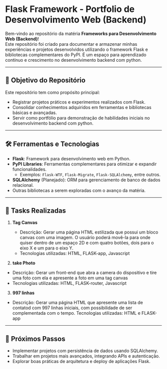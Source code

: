 # Flask Framework - Portfolio de Desenvolvimento Web (Backend)

Bem-vindo ao repositório da matéria **Frameworks para Desenvolvimento Web (Backend)**!  
Este repositório foi criado para documentar e armazenar minhas experiências e projetos desenvolvidos utilizando o framework Flask e bibliotecas complementares do PyPI. É um espaço para aprendizado contínuo e crescimento no desenvolvimento backend com python.

---

## 🎯 Objetivo do Repositório

Este repositório tem como propósito principal:  

- Registrar projetos práticos e experimentos realizados com Flask.  
- Consolidar conhecimentos adquiridos em ferramentas e bibliotecas básicas e avançadas.  
- Servir como portfólio para demonstração de habilidades iniciais no desenvolvimento backend com python.  

---

## 🛠️ Ferramentas e Tecnologias

- **Flask**: Framework para desenvolvimento web em Python.  
- **PyPI Libraries**: Ferramentas complementares para otimizar e expandir funcionalidades.  
  - Exemplos: `Flask-WTF`, `Flask-Migrate`, `Flask-SQLAlchemy`, entre outros.  
- **SQLAlchemy** (Planejado): ORM para gerenciamento de banco de dados relacional.  
- Outras bibliotecas a serem exploradas com o avanço da matéria.

---

## 🚀 Tasks Realizadas

1. **Tag Canvas**  
   - Descrição: Gerar uma página HTML estilizada que possui um bloco canvas com uma imagem. O usuário poderá movê-la para onde quiser dentro de um espaço 2D e com quatro botões, dois para o eixo X e um para o eixo Y.
   - Tecnologias utilizadas: HTML, FLASK-app, Javascript 

2. **take Photo** 
  - Descrição: Gerar um front-end que abra a camera do dispositivo e tire uma foto com ela e apresente a 
  foto em uma tag canvas
  - Tecnologias utilizadas: HTML, FLASK-router, Javascript

3. **997 linhas**
  - Descrição: Gerar uma página HTML que apresente uma lista de contatod com 997 linhas iniciais, com possibilidade de ser 
  complementada com o tempo.
  Tecnologias utilizadas: HTML e FLASK-app
---

## 📖 Próximos Passos

- Implementar projetos com persistência de dados usando SQLAlchemy.  
- Trabalhar em projetos mais avançados, integrando APIs e autenticação.  
- Explorar boas práticas de arquitetura e deploy de aplicações Flask.



